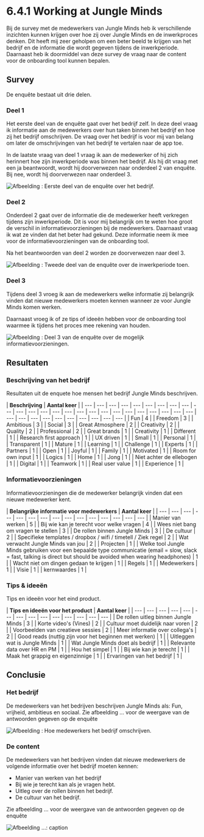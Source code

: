 # 6.4.1 Working at Jungle Minds

Bij de survey met de medewerkers van Jungle Minds heb ik verschillende inzichten kunnen krijgen over hoe zij over Jungle Minds en de inwerkproces denken. Dit heeft mij zeer geholpen om een beter beeld te krijgen van het bedrijf en de informatie die wordt gegeven tijdens de inwerkperiode. Daarnaast heb ik doormiddel van deze survey de vraag naar de content voor de onboarding tool kunnen bepalen.

## Survey

De enquête bestaat uit drie delen.

### Deel 1

Het eerste deel van de enquête gaat over het bedrijf zelf. In deze deel vraag ik informatie aan de medewerkers over hun taken binnen het bedrijf en hoe zij het bedrijf omschrijven. De vraag over het bedrijf is voor mij van belang om later de omschrijvingen van het bedrijf te vertalen naar de app toe.

In de laatste vraag van deel 1 vraag ik aan de medewerker of hij zich herinnert hoe zijn inwerkperiode was binnen het bedrijf. Als hij dit vraag met een ja beantwoordt, wordt hij doorverwezen naar onderdeel 2 van enquête. Bij nee, wordt hij doorverwezen naar onderdeel 3.

![Afbeelding : Eerste deel van de enqu&#xEA;te over het bedrijf.](../../.gitbook/assets/screen-shot-2018-04-02-at-19.41.19.png)

### Deel 2

Onderdeel 2 gaat over de informatie die de medewerker heeft verkregen tijdens zijn inwerkperiode. Dit is voor mij belangrijk om te weten hoe groot de verschil in informatievoorzieningen bij de medewerkers. Daarnaast vraag ik wat ze vinden dat het beter had gekund. Deze informatie neem ik mee voor de informatievoorzieningen van de onboarding tool. 

Na het beantwoorden van deel 2 worden ze doorverwezen naar deel 3.

![Afbeelding : Tweede deel van de enqu&#xEA;te over de inwerkperiode toen.](../../.gitbook/assets/working_at_jungle_2.png)

### Deel 3

Tijdens deel 3 vroeg ik aan de medewerkers welke informatie zij belangrijk vinden dat nieuwe medewerkers moeten kennen wanneer ze voor Jungle Minds komen werken. 

Daarnaast vroeg ik of ze tips of ideeën hebben voor de onboarding tool waarmee ik tijdens het proces mee rekening van houden. 

![Afbeelding : Deel 3 van de enqu&#xEA;te over de mogelijk informatievoorzieningen.](../../.gitbook/assets/working_at_jungle_3.png)

## Resultaten

### Beschrijving van het bedrijf

Resultaten uit de enquete hoe mensen het bedrijf Jungle Minds beschrijven.

| **Beschrijving** | **Aantal keer** |
| --- | --- | --- | --- | --- | --- | --- | --- | --- | --- | --- | --- | --- | --- | --- | --- | --- | --- | --- | --- | --- | --- | --- | --- | --- | --- | --- | --- | --- | --- | --- | --- | --- | --- | --- |
| Fun | 4 |
| Freedom | 3 |
| Ambitious | 3 |
| Social | 3 |
| Great Atmosphere | 2 |
| Creativity | 2 |
| Quality | 2 |
| Professional | 2 |
| Great brands | 1 |
| Creativity | 1 |
| Different | 1 |
| Research first approach | 1 |
| UX driven | 1 |
| Small | 1 |
| Personal | 1 |
| Transparent | 1 |
| Mature | 1 |
| Learning | 1 |
| Challenge | 1 |
| Experts | 1 |
| Partners | 1 |
| Open | 1 |
| Joyful | 1 |
| Family | 1 |
| Motivated | 1 |
| Room for own input | 1 |
| Logics | 1 |
| Home | 1 |
| Jong | 1 |
| Niet achter de ellebogen | 1 |
| Digital | 1 |
| Teamwork | 1 |
| Real user value | 1 |
| Experience | 1 |

### Informatievoorzieningen 

Informatievoorzieningen die de medewerker belangrijk vinden dat een nieuwe medewerker kent.

| **Belangrijke informatie voor medewerkers**                                                            | **Aantal keer**                                                                                                                                       |
| --- | --- | --- | --- | --- | --- | --- | --- | --- | --- | --- | --- | --- | --- | --- |
| Manier van werken | 5 |
| Bij wie kan je terecht voor welke vragen | 4 |
| Wees niet bang om vragen te stellen | 3 |
| De rollen binnen Jungle Minds | 3 |
| De cultuur | 2 |
| Specifieke templates / dropbox / wifi / timetell / Ziek regel | 2 |
| Wat verwacht Jungle Minds van jou | 2 |
| Projecten | 1 |
| Welke tool Jungle Minds gebruiken voor een bepaalde type communicatie \(email = slow, slack = fast, talking is direct but should be avoided when wearing headphones\) | 1 |
| Wacht niet om dingen gedaan te krijgen | 1 |
| Regels | 1 |
| Medewerkers | 1 |
| Visie | 1 |
| kernwaardes | 1 |

### Tips & ideeën

Tips en ideeën voor het eind product.

| **Tips en ideeën voor het product** | **Aantal keer**                              |
| --- | --- | --- | --- | --- | --- | --- | --- | --- | --- | --- | --- | --- | --- |
| De rollen uitleg binnen Jungle Minds | 3 |
| Korte video's \(Vines\) | 2 |
| Cultuur moet duidelijk naar voren | 2 |
| Voorbeelden van creatieve sessies | 2 |
| Meer informatie over collega's | 2 |
| Good reads \(nuttig zijn voor het beginnen met werken\) | 1 |
| Uitleggen wat is Jungle Minds | 1 |
| Wat Jungle Minds doet als bedrijf | 1 |
| Relevante data over HR en PM | 1 |
| Hou het simpel | 1 |
| Bij wie kan je terecht | 1 |
| Maak het grappig en eigenzinnige | 1 |
| Ervaringen van het bedrijf | 1 |

## Conclusie

### Het bedrijf

De medewerkers van het bedrijven beschrijven Jungle Minds als: Fun, vrijheid, ambitieus en sociaal. Zie afbeelding ... voor de weergave van de antwoorden gegeven op de enquête

![Afbeelding : Hoe medewerkers het bedrijf omschrijven.](../../.gitbook/assets/tabel_cultuur_bedrijf%20%281%29.png)

### De content

De medewerkers van het bedrijven vinden dat nieuwe medewerkers de volgende informatie over het bedrijf moeten kennen:

* Manier van werken van het bedrijf
* Bij wie je terecht kan als je vragen hebt.
* Uitleg over de rollen binnen het bedrijf.
* De cultuur van het bedrijf.

Zie afbeelding ... voor de weergave van de antwoorden gegeven op de enquête

![Afbeelding ...: caption](../../.gitbook/assets/tabel_vraag_naar_content.png)



